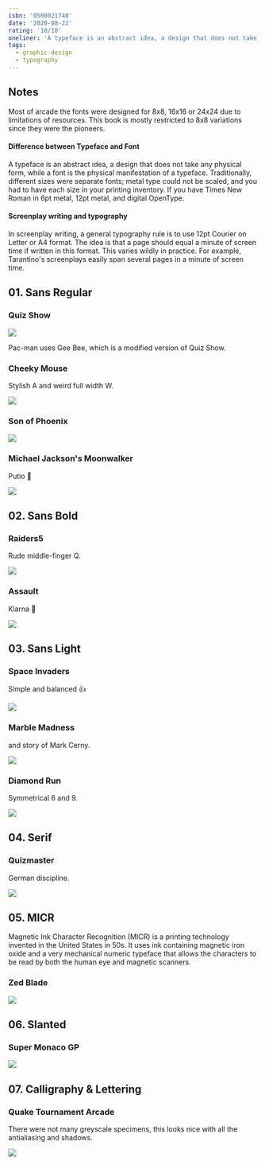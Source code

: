 ```yaml
---
isbn: '0500021740'
date: '2020-08-22'
rating: '10/10'
oneliner: 'A typeface is an abstract idea, a design that does not take any physical form, while a font is the physical manifestation of a typeface.'
tags:
  - graphic-design
  - typography
---
```


## Notes

Most of arcade the fonts were designed for 8x8, 16x16 or 24x24 due to limitations of resources. This book is mostly restricted to 8x8 variations since they were the pioneers.

#### Difference between T**ypeface and Font**

A typeface is an abstract idea, a design that does not take any physical form, while a font is the physical manifestation of a typeface. Traditionally, different sizes were separate fonts; metal type could not be scaled, and you had to have each size in your printing inventory. If you have Times New Roman in 6pt metal, 12pt metal, and digital OpenType.

#### Screenplay writing and typography

In screenplay writing, a general typography rule is to use 12pt Courier on Letter or A4 format. The idea is that a page should equal a minute of screen time if written in this format. This varies wildly in practice. For example, Tarantino's screenplays easily span several pages in a minute of screen time.

## 01. Sans Regular

### Quiz Show

![](/images/arcade-game-typography/arcade-game-typography-1.jpg)

Pac-man uses Gee Bee, which is a modified version of Quiz Show.

### Cheeky Mouse

Stylish A and weird full width W.

![](/images/arcade-game-typography/arcade-game-typography-2.jpg)

### Son of Phoenix

![](/images/arcade-game-typography/arcade-game-typography-0.jpg)

### Michael Jackson's Moonwalker

Putio 🤠

![](/images/arcade-game-typography/arcade-game-typography-3.jpg)

## 02. Sans Bold

### Raiders5

Rude middle-finger Q.

![](/images/arcade-game-typography/arcade-game-typography-4.jpg)

### Assault

Klarna 💅

![](/images/arcade-game-typography/arcade-game-typography-5.jpg)

## 03. Sans Light

### Space Invaders

Simple and balanced 👍

![](/images/arcade-game-typography/arcade-game-typography-6.jpg)

### Marble Madness

and story of Mark Cerny.

![](/images/arcade-game-typography/arcade-game-typography-7.jpg)

### Diamond Run

Symmetrical 6 and 9.

![](/images/arcade-game-typography/arcade-game-typography-8.jpg)

## 04. Serif

### Quizmaster

German discipline.

![](/images/arcade-game-typography/arcade-game-typography-9.jpg)

## 05. MICR

Magnetic Ink Character Recognition (MICR) is a printing technology invented in the United States in 50s. It uses ink containing magnetic iron oxide and a very mechanical numeric typeface that allows the characters to be read by both the human eye and magnetic scanners.

### Zed Blade

![](/images/arcade-game-typography/arcade-game-typography/arcade-game-typography0.jpg)

## 06. Slanted

### Super Monaco GP

![](/images/arcade-game-typography/arcade-game-typography/arcade-game-typography1.jpg)

## 07. Calligraphy & Lettering

### Quake Tournament Arcade

There were not many greyscale specimens, this looks nice with all the antialiasing and shadows.

![](/images/arcade-game-typography/arcade-game-typography/arcade-game-typography2.jpg)
